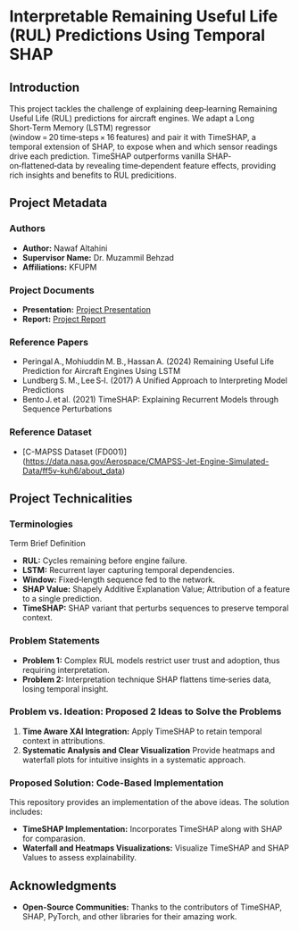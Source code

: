 # Interpretable Remaining Useful Life (RUL) Predictions Using Temporal SHAP

## Introduction
This project tackles the challenge of explaining deep‑learning Remaining Useful Life (RUL) predictions for aircraft engines. We adapt a Long Short‑Term Memory (LSTM) regressor (window = 20 time‑steps × 16 features) and pair it with TimeSHAP, a temporal extension of SHAP, to expose when and which sensor readings drive each prediction. TimeSHAP outperforms vanilla SHAP‐on‑flattened‑data by revealing time‑dependent feature effects, providing rich insights and benefits to RUL predicitions.

## Project Metadata
### Authors
- **Author:** Nawaf Altahini
- **Supervisor Name:** Dr. Muzammil Behzad
- **Affiliations:** KFUPM

### Project Documents
- **Presentation:** [Project Presentation](/Interpreting%20RUL%20Predictions%20Using%20Temporal%20SHAP%20Slides.pptx)
- **Report:** [Project Report](/Interpretable%20Remaining%20Useful%20Life%20(RUL)%20Predictions%20Using%20Temporal%20SHAP.pdf)

### Reference Papers
- Peringal A., Mohiuddin M. B., Hassan A. (2024) Remaining Useful Life Prediction for Aircraft Engines Using LSTM
- Lundberg S. M., Lee S‑I. (2017) A Unified Approach to Interpreting Model Predictions
- Bento J. et al. (2021) TimeSHAP: Explaining Recurrent Models through Sequence Perturbations

### Reference Dataset
- [C-MAPSS Dataset (FD001)] (https://data.nasa.gov/Aerospace/CMAPSS-Jet-Engine-Simulated-Data/ff5v-kuh6/about_data)


## Project Technicalities

### Terminologies
Term	Brief Definition
- **RUL:** Cycles remaining before engine failure.
- **LSTM:**	Recurrent layer capturing temporal dependencies.
- **Window:**	Fixed‑length sequence fed to the network.
- **SHAP Value:**	Shapely Additive Explanation Value; Attribution of a feature to a single prediction.
- **TimeSHAP:**	SHAP variant that perturbs sequences to preserve temporal context.

### Problem Statements
- **Problem 1:** Complex RUL models restrict user trust and adoption, thus requiring interpretation.
- **Problem 2:** Interpretation technique SHAP flattens time‑series data, losing temporal insight.

### Problem vs. Ideation: Proposed 2 Ideas to Solve the Problems
1. **Time Aware XAI Integration:** Apply TimeSHAP to retain temporal context in attributions.
2. **Systematic Analysis and Clear Visualization** Provide heatmaps and waterfall plots for intuitive insights in a systematic approach.

### Proposed Solution: Code-Based Implementation
This repository provides an implementation of the above ideas. The solution includes:

- **TimeSHAP Implementation:** Incorporates TimeSHAP along with SHAP for comparasion.
- **Waterfall and Heatmaps Visualizations:** Visualize TimeSHAP and SHAP Values to assess explainability.

## Acknowledgments
- **Open-Source Communities:** Thanks to the contributors of TimeSHAP, SHAP, PyTorch, and other libraries for their amazing work.
